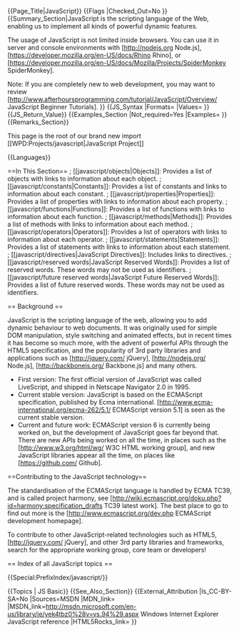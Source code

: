 {{Page_Title|JavaScript}}
{{Flags
|Checked_Out=No
}}
{{Summary_Section|JavaScript is the scripting language of the Web, enabling us to implement all kinds of powerful dynamic features.

The usage of JavaScript is not limited inside browsers. You can use it in server and console environments with [http://nodejs.org Node.js], [https://developer.mozilla.org/en-US/docs/Rhino Rhino], or [https://developer.mozilla.org/en-US/docs/Mozilla/Projects/SpiderMonkey SpiderMonkey].

Note: If you are completely new to web development, you may want to review [http://www.afterhoursprogramming.com/tutorial/JavaScript/Overview/ JavaScript Beginner Tutorials].
}}
{{JS_Syntax
|Formats=
|Values=
}}
{{JS_Return_Value}}
{{Examples_Section
|Not_required=Yes
|Examples=
}}
{{Remarks_Section}}
<div class='note'>This page is the root of our brand new import [[WPD:Projects/javascript|JavaScript Project]]</div>

{{Languages}}

==In This Section==
; [[javascript/objects|Objects]]: Provides a list of objects with links to information about each object.
; [[javascript/constants|Constants]]: Provides a list of constants and links to information about each constant.
; [[javascript/properties|Properties]]: Provides a list of properties with links to information about each property.
; [[javascript/functions|Functions]]: Provides a list of functions with links to information about each function.
; [[javascript/methods|Methods]]: Provides a list of methods with links to information about each method.
; [[javascript/operators|Operators]]: Provides a list of operators with links to information about each operator.
; [[javascript/statements|Statements]]: Provides a list of statements with links to information about each statement.
; [[javascript/directives|JavaScript Directives]]: Includes links to directives.
; [[javascript/reserved words|JavaScript Reserved Words]]: Provides a list of reserved words. These words may not be used as identifiers.
; [[javascript/future reserved words|JavaScript Future Reserved Words]]: Provides a list of future reserved words. These words may not be used as identifiers.


== Background ==

JavaScript is the scripting language of the web, allowing you to add dynamic behaviour to web documents. It was originally used for simple DOM manipulation, style switching and animated effects, but in recent times it has become so much more, with the advent of powerful APIs through the HTML5 specification, and the popularity of 3rd party libraries and applications such as [http://jquery.com/ jQuery], [http://nodejs.org/ Node.js], [http://backbonejs.org/ Backbone.js] and many others. 

* First version: The first official version of JavaScript was called LiveScript, and shipped in Netscape Navigator 2.0 in 1995.
* Current stable version: JavaScript is based on the ECMAScript specification, published by Ecma international. [http://www.ecma-international.org/ecma-262/5.1/ ECMAScript version 5.1] is seen as the current stable version. 
* Current and future work: ECMAScript version 6 is currently being worked on, but the development of JavaScript goes far beyond that. There are new APIs being worked on all the time, in places such as the [http://www.w3.org/html/wg/ W3C HTML working group], and new JavaScript libraries appear all the time, on places like [https://github.com/ Github].

==Contributing to the JavaScript technology==

The standardisation of the ECMAScript language is handled by ECMA TC39, and is called project harmony, see [http://wiki.ecmascript.org/doku.php?id=harmony:specification_drafts TC39 latest work]. The best place to go to find out more is the [http://www.ecmascript.org/dev.php ECMAScript development homepage].

To contribute to other JavaScript-related technologies such as HTML5, [http://jquery.com/ jQuery], and other 3rd party libraries and frameworks, search for the appropriate working group, core team or developers!

== Index of all JavaScript topics ==

{{Special:PrefixIndex/javascript/}}

{{Topics | JS Basic}}
{{See_Also_Section}}
{{External_Attribution
|Is_CC-BY-SA=No
|Sources=MSDN
|MDN_link=
|MSDN_link=http://msdn.microsoft.com/en-us/library/ie/yek4tbz0%28v=vs.94%29.aspx Windows Internet Explorer JavaScript reference
|HTML5Rocks_link=
}}